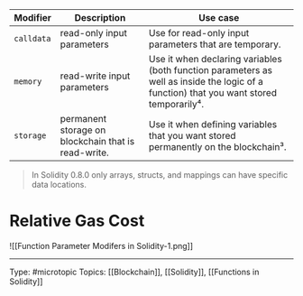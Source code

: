 
| Modifier | Description | Use case |
| --- | --- | --- |
| `calldata` | read-only input parameters | Use for read-only input parameters that are temporary. |
| `memory` | read-write input parameters | Use it when declaring variables (both function parameters as well as inside the logic of a function) that you want stored temporarily⁴. |
| `storage` | permanent storage on blockchain that is read-write. | Use it when defining variables that you want stored permanently on the blockchain³. |

> In Solidity 0.8.0 only arrays, structs, and mappings can have specific data locations.

# Relative Gas Cost
![[Function Parameter Modifers in Solidity-1.png]]



___
Type: #microtopic 
Topics: [[Blockchain]], [[Solidity]], [[Functions in Solidity]]

